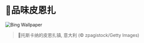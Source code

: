 # 🔖品味皮恩扎

![Bing Wallpaper](https://www.bing.com/th?id=OHR.PienzaItaly_ZH-CN6564335348_1920x1080.jpg&rf=LaDigue_1920x1080.jpg&pid=hp)

> 📝托斯卡纳的皮恩扎镇, 意大利 (© zpagistock/Getty Images)
